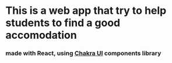 # This is a web app that try to help students to find a good accomodation 

### made with React, using [Chakra UI](https://chakra-ui.com/) components library